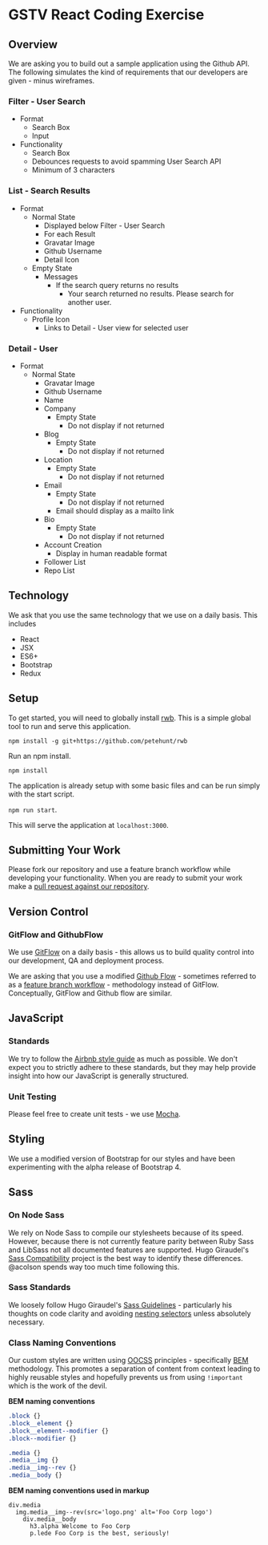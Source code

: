 # GSTV React Coding Exercise
## Overview
We are asking you to build out a sample application using the Github API. The following simulates the kind of requirements that our developers are given - minus wireframes.

### Filter - User Search
- Format
  - Search Box
   - Input
- Functionality
  - Search Box
   - Debounces requests to avoid spamming User Search API
   - Minimum of 3 characters

### List - Search Results
- Format
  - Normal State
    - Displayed below Filter - User Search
    - For each Result
     - Gravatar Image
     - Github Username
     - Detail Icon
  - Empty State
    - Messages
      - If the search query returns no results
        - Your search returned no results. Please search for another user.
- Functionality
  - Profile Icon
    - Links to Detail - User view for selected user

### Detail - User
- Format
  - Normal State
    - Gravatar Image
    - Github Username
    - Name
    - Company
      - Empty State
        - Do not display if not returned
    - Blog
      - Empty State
        - Do not display if not returned
    - Location
      - Empty State
        - Do not display if not returned
    - Email
      - Empty State
        - Do not display if not returned
      - Email should display as a mailto link
    - Bio
      - Empty State
        - Do not display if not returned
    - Account Creation
      - Display in human readable format
    - Follower List
    - Repo List

## Technology
We ask that you use the same technology that we use on a daily basis. This includes
- React
- JSX
- ES6+
- Bootstrap
- Redux

## Setup

To get started, you will need to globally install [rwb](https://github.com/petehunt/rwb). This is a simple global tool to run and serve this application.

`npm install -g git+https://github.com/petehunt/rwb`

Run an npm install.

`npm install`


The application is already setup with some basic files and can be run simply with the start script.

 `npm run start`.

 This will serve the application at `localhost:3000`.

## Submitting Your Work
Please fork our repository and use a feature branch workflow while developing your functionality. When you are ready to submit your work make a [pull request against our repository](https://help.github.com/articles/using-pull-requests/).

## Version Control
### GitFlow and GithubFlow
We use [GitFlow](https://www.atlassian.com/git/tutorials/comparing-workflows/gitflow-workflow/) on a daily basis - this allows us to build quality control into our development, QA and deployment process.

We are asking that you use a modified [Github Flow](https://guides.github.com/introduction/flow/) - sometimes referred to as a [feature branch workflow](https://www.atlassian.com/git/tutorials/comparing-workflows/feature-branch-workflow) - methodology instead of GitFlow. Conceptually, GitFlow and Github flow are similar.

## JavaScript
### Standards
We try to follow the [Airbnb style guide](https://github.com/airbnb/javascript) as much as possible. We don't expect you to strictly adhere to these standards, but they may help provide insight into how our JavaScript is generally structured.

### Unit Testing
Please feel free to create unit tests - we use [Mocha](https://github.com/mochajs/mocha).

## Styling
We use a modified version of Bootstrap for our styles and have been experimenting with the alpha release of Bootstrap 4.

## Sass
### On Node Sass
We rely on Node Sass to compile our stylesheets because of its speed. However, because there is not currently feature parity between Ruby Sass and LibSass not all documented features are supported. Hugo Giraudel's [Sass Compatibility](http://sass-compatibility.github.io/) project is the best way to identify these differences. @acolson spends way too much time following this.

### Sass Standards
We loosely follow Hugo Giraudel's [Sass Guidelines](http://sass-guidelin.es/) - particularly his thoughts on code clarity and avoiding [nesting selectors](http://sass-guidelin.es/#selector-nesting) unless absolutely necessary.

### Class Naming Conventions
Our custom styles are written using [OOCSS](http://appendto.com/2014/04/oocss/) principles - specifically   [BEM](http://csswizardry.com/2013/01/mindbemding-getting-your-head-round-bem-syntax/) methodology. This promotes a separation of content from context leading to highly reusable styles and hopefully prevents us from using ```!important``` which is the work of the devil.

**BEM naming conventions**
``` sass
.block {}
.block__element {}
.block__element--modifier {}
.block--modifier {}

.media {}
.media__img {}
.media__img--rev {}
.media__body {}
```

**BEM naming conventions used in markup**
``` jade
div.media
  img.media__img--rev(src='logo.png' alt='Foo Corp logo')
    div.media__body
      h3.alpha Welcome to Foo Corp
      p.lede Foo Corp is the best, seriously!
